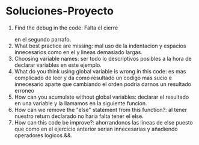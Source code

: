# Soluciones-Proyecto

1. Find the debug in the code: Falta el cierre </p> en el segundo parrafo.
2. What best practice are missing: mal uso de la indentacion y espacios innecesarios como en el </H2> y lineas demasiado largas.
3. Choosing variable names: ser todo lo descriptivos posibles a la hora de declarar variables en este ejemplo.
4. What do you think using global variable is wrong in this code: es mas complicado de leer y da como resultado un codigo mas sucio e innecesario aparte que cambiando el orden podria darnos un resultado erroneo
5. How can you acumulate without global variables: declarar el resultado en una variable y la llamamos en la siguiente funcion.
6. How can we remove the "else" statement from this function?: al tener nuestro return declarado no haria falta tener el else.
7. How can this code be improve?: ahorrandonos las lineas de else puesto que como en el ejercicio anterior serian innecesarias y añadiendo operadores logicos &&.
